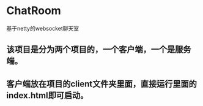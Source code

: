 # ChatRoom
基于netty的websocket聊天室

## 该项目是分为两个项目的，一个客户端，一个是服务端。
## 客户端放在项目的client文件夹里面，直接运行里面的index.html即可启动。
